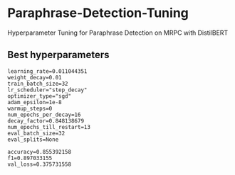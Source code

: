 # Paraphrase-Detection-Tuning

Hyperparameter Tuning for Paraphrase Detection on MRPC with DistilBERT

## Best hyperparameters

```
learning_rate=0.011044351
weight_decay=0.01
train_batch_size=32
lr_scheduler="step_decay"
optimizer_type="sgd"
adam_epsilon=1e-8
warmup_steps=0
num_epochs_per_decay=16
decay_factor=0.848138679
num_epochs_till_restart=13
eval_batch_size=32
eval_splits=None

accuracy=0.855392158
f1=0.897033155
val_loss=0.375731558
```
